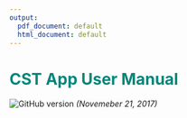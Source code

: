 ```yaml
---
output:
  pdf_document: default
  html_document: default
---
```

# **<span style="color:#00877B"> CST App User Manual </span>**

![GitHub version](https://badge.fury.io/gh/allenzhuaz%2Fcanselect.svg) *(Novemeber 21, 2017)*


